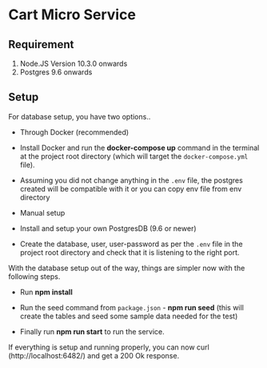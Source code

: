 
# Cart Micro Service


## Requirement

 1. Node.JS Version 10.3.0 onwards
 2. Postgres 9.6 onwards
  

## Setup

For database setup, you have two options..

- Through Docker (recommended)

- Install Docker and run the **docker-compose up** command in the terminal at the project root directory (which will target the `docker-compose.yml` file).

- Assuming you did not change anything in the `.env` file, the postgres created will be compatible with it or you can copy env file from env directory

- Manual setup

- Install and setup your own PostgresDB (9.6 or newer)

- Create the database, user, user-password as per the `.env` file in the project root directory and check that it is listening to the right port.


With the database setup out of the way, things are simpler now with the following steps.

- Run **npm install**

- Run the seed command from `package.json` - **npm run seed** (this will create the tables and seed some sample data needed for the test)

- Finally run **npm run start** to run the service.

If everything is setup and running properly, you can now curl (http://localhost:6482/) and get a 200 Ok response.

  
 